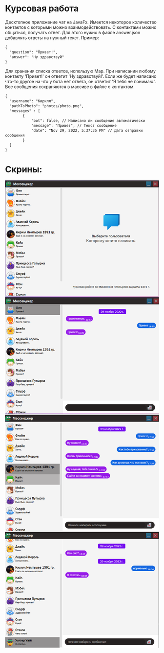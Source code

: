 # Курсовая работа
Десктопное приложение чат на JavaFx.
Имеется некоторое количество контактов с которыми можно взаимодействовать.
С контактами можно общаться, получать ответ.
Для этого нужно в файле answer.json добавлять ответы на нужный текст.
Пример:

    {
      "question": "Привет!",
      "answer": "Ну здравствуй"
    }

Для хранения списка ответов, использую Map.
При написании любому контакту 'Привет!' он ответит 'Ну здравствуй!'.
Если же будет написано что-то другое на что у бота нет ответа, он ответит 'Я тебя не понимаю.'.
Все сообщения сохраняются в массиве в файле с контактом.

    {
      "username": "Кирилл",
      "pathToPhoto": "photos/photo.png",
      "messages" : [
            {
                "bot": false, // Написано ли сообщение автоматически
                "message": "Привет", // Текст сообщение
                "date": "Nov 29, 2022, 5:37:35 PM" // Дата отправки сообщения
            }
      ]
    }

# Скрины:

![Image alt](https://github.com/KirillNemtyrev/course/raw/master/screens/1.png)
![Image alt](https://github.com/KirillNemtyrev/course/raw/master/screens/2.png)
![Image alt](https://github.com/KirillNemtyrev/course/raw/master/screens/3.png)
![Image alt](https://github.com/KirillNemtyrev/course/raw/master/screens/4.png)
